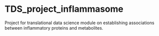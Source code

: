 # TDS_project_inflammasome
Project for translational data science module on establishing associations between inflammatory proteins and metabolites.
